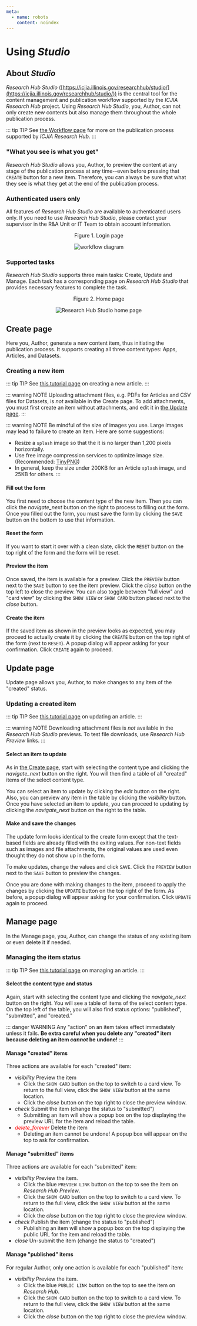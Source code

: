 ```yaml
---
meta:
  - name: robots
    content: noindex
---
```


# Using _Studio_

<StaffOnly />

## About _Studio_

_Research Hub Studio_ ([https://icjia.illinois.gov/researchhub/studio/](https://icjia.illinois.gov/researchhub/studio/)) is the central tool for the content management and publication workflow supported by the _ICJIA Research Hub_ project. Using _Research Hub Studio_, you, Author, can not only create new contents but also manage them throughout the whole publication process.

::: tip TIP
See [the Workflow page](workflow.md) for more on the publication process supported by _ICJIA Research Hub_.
:::

### "What you see is what you get"

_Research Hub Studio_ allows you, Author, to preview the content at any stage of the publication process at any time--even before pressing that `CREATE` button for a new item. Therefore, you can always be sure that what they see is what they get at the end of the publication process.

### Authenticated users only

All features of _Research Hub Studio_ are available to authenticated users only. If you need to use _Research Hub Studio_, please contact your supervisor in the R&A Unit or IT Team to obtain account information.

<div style="text-align:center">
<span class="fig-title">Figure 1. Login page</span>

![workflow diagram](/researchhub/docs/assets/img/login.png)

</div>

### Supported tasks

_Research Hub Studio_ supports three main tasks: Create, Update and Manage. Each task has a corresponding page on _Research Hub Studio_ that provides necessary features to complete the task.

<div style="text-align:center">
<span class="fig-title">Figure 2. Home page</span>

![Research Hub Studio home page](/researchhub/docs/assets/img/home.png)

</div>

## Create page

Here you, Author, generate a new content item, thus initiating the publication process. It supports creating all three content types: Apps, Articles, and Datasets.

### Creating a new item

::: tip TIP
See [this tutorial page](tutorials/create-article.md) on creating a new article.
:::

::: warning NOTE
Uploading attachment files, e.g. PDFs for Articles and CSV files for Datasets, is _not_ available in the Create page. To add attachments, you must first create an item without attachments, and edit it in [the Update page](#update-page).
:::

::: warning NOTE
Be mindful of the size of images you use. Large images may lead to failure to create an item. Here are some suggestions:

- Resize a `splash` image so that the it is no larger than 1,200 pixels horizontally.
- Use free image compression services to optimize image size. (Recommended: [TinyPNG](https://tinypng.com/))
- In general, keep the size under 200KB for an Article `splash` image, and 25KB for others.
  :::

#### Fill out the form

You first need to choose the content type of the new item. Then you can click the <i class="material-icons">navigate_next</i> button on the right to process to filling out the form. Once you filled out the form, you must save the form by clicking the `SAVE` button on the bottom to use that information.

#### Reset the form

If you want to start it over with a clean slate, click the `RESET` button on the top right of the form and the form will be reset.

#### Preview the item

Once saved, the item is available for a preview. Click the `PREVIEW` button next to the `SAVE` button to see the item preview. Click the <i class="material-icons">close</i> button on the top left to close the preview. You can also toggle between "full view" and "card view" by clicking the `SHOW VIEW` or `SHOW CARD` button placed next to the <i class="material-icons">close</i> button.

#### Create the item

If the saved item as shown in the preview looks as expected, you may proceed to actually create it by clicking the `CREATE` button on the top right of the form (next to `RESET`). A popup dialog will appear asking for your confirmation. Click `CREATE` again to proceed.

## Update page

Update page allows you, Author, to make changes to any item of the "created" status.

### Updating a created item

::: tip TIP
See [this tutorial page](tutorials/update-article.md) on updating an article.
:::

::: warning NOTE
Downloading attachment files is _not_ available in the _Research Hub Studio_ previews. To test file downloads, use _Research Hub Preview_ links.
:::

#### Select an item to update

As in [the Create page](#create-page), start with selecting the content type and clicking the <i class="material-icons">navigate_next</i> button on the right. You will then find a table of all "created" items of the select content type.

You can select an item to update by clicking the <i class="material-icons">edit</i> button on the right. Also, you can preview any item in the table by clicking the <i class="material-icons">visibility</i> button. Once you have selected an item to update, you can proceed to updating by clicking the <i class="material-icons">navigate_next</i> button on the right to the table.

#### Make and save the changes

The update form looks identical to the create form except that the text-based fields are already filled with the exiting values. For non-text fields such as images and file attachments, the original values are used even thought they do not show up in the form.

To make updates, change the values and click `SAVE`. Click the `PREVIEW` button next to the `SAVE` button to preview the changes.

Once you are done with making changes to the item, proceed to apply the changes by clicking the `UPDATE` button on the top right of the form. As before, a popup dialog will appear asking for your confirmation. Click `UPDATE` again to proceed.

## Manage page

In the Manage page, you, Author, can change the status of any existing item or even delete it if needed.

### Managing the item status

::: tip TIP
See [this tutorial page](tutorials/manage-article.md) on managing an article.
:::

#### Select the content type and status

Again, start with selecting the content type and clicking the <i class="material-icons">navigate_next</i> button on the right. You will see a table of items of the select content type. On the top left of the table, you will also find status options: "published", "submitted", and "created."

::: danger WARNING
Any "action" on an item takes effect immediately unless it fails. **Be extra careful when you delete any "created" item because deleting an item _cannot_ be undone!**
:::

#### Manage "created" items

Three actions are available for each "created" item:

- <i class="material-icons">visibility</i> Preview the item
  - Click the `SHOW CARD` button on the top to switch to a card view. To return to the full view, click the `SHOW VIEW` button at the same location.
  - Click the <i class="material-icons">close</i> button on the top right to close the preview window.
- <i class="material-icons">check</i> Submit the item (change the status to "submitted")
  - Submitting an item will show a popup box on the top displaying the preview URL for the item and reload the table.
- <i class="material-icons" style="color:red;">delete_forever</i> Delete the item
  - Deleting an item cannot be undone! A popup box will appear on the top to ask for confirmation.

#### Manage "submitted" items

Three actions are available for each "submitted" item:

- <i class="material-icons">visibility</i> Preview the item.
  - Click the blue `PREVIEW LINK` button on the top to see the item on _Research Hub Preview_.
  - Click the `SHOW CARD` button on the top to switch to a card view. To return to the full view, click the `SHOW VIEW` button at the same location.
  - Click the <i class="material-icons">close</i> button on the top right to close the preview window.
- <i class="material-icons">check</i> Publish the item (change the status to "published")
  - Publishing an item will show a popup box on the top displaying the public URL for the item and reload the table.
- <i class="material-icons">close</i> Un-submit the item (change the status to "created")

#### Manage "published" items

For regular Author, only one action is available for each "published" item:

- <i class="material-icons">visibility</i> Preview the item.
  - Click the blue `PUBLIC LINK` button on the top to see the item on _Research Hub_.
  - Click the `SHOW CARD` button on the top to switch to a card view. To return to the full view, click the `SHOW VIEW` button at the same location.
  - Click the <i class="material-icons">close</i> button on the top right to close the preview window.

<FundingStatement />
